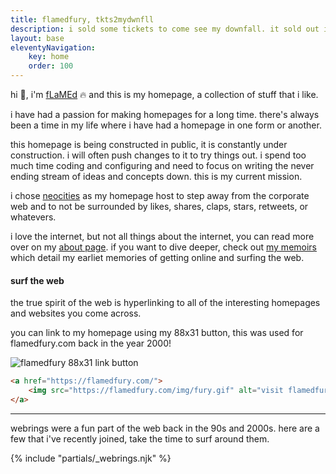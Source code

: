 ```yaml
---
title: flamedfury, tkts2mydwnfll
description: i sold some tickets to come see my downfall. it sold out in minutes.
layout: base
eleventyNavigation:
    key: home
    order: 100
---
```


hi 👋, i'm [fLaMEd](about.html) 🔥 and this is my homepage, a collection of stuff that i like.

i have had a passion for making homepages for a long time. there's always been a time in my life where i have had a homepage in one form or another.

this homepage is being constructed in public, it is constantly under construction. i will often push changes to it to try things out. i spend too much time coding and configuring and need to focus on writing the never ending stream of ideas and concepts down. this is my current mission.

i chose [neocities](https://neocities.org) as my homepage host to step away from the corporate web and to not be surrounded by likes, shares, claps, stars, retweets, or whatevers. 

i love the internet, but not all things about the internet, you can read more over on my [about page](about.html). if you want to dive deeper, check out [my memoirs](memoirs.html) which detail my earliet memories of getting online and surfing the web.

#### surf the web

the true spirit of the web is hyperlinking to all of the interesting homepages and websites you come across.

you can link to my homepage using my 88x31 button, this was used for flamedfury.com back in the year 2000!

![flamedfury 88x31 link button](../img/fury.gif#center "visit flamedfury now!")

``` html
<a href="https://flamedfury.com/">
    <img src="https://flamedfury.com/img/fury.gif" alt="visit flamedfury now!" />
</a>
```

*** 

webrings were a fun part of the web back in the 90s and 2000s. here are a few that i've recently joined, take the time to surf around them.

{% include "partials/_webrings.njk" %}
